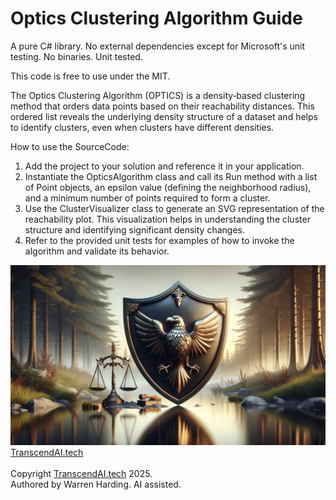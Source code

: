 
# Optics Clustering Algorithm Guide

A pure C# library. No external dependencies except for Microsoft's unit testing. No binaries. Unit tested.

This code is free to use under the MIT.

The Optics Clustering Algorithm (OPTICS) is a density‑based clustering method that orders data points based on their reachability distances. This ordered list reveals the underlying density structure of a dataset and helps to identify clusters, even when clusters have different densities.

How to use the SourceCode:
1. Add the project to your solution and reference it in your application.
2. Instantiate the OpticsAlgorithm class and call its Run method with a list of Point objects, an epsilon value (defining the neighborhood radius), and a minimum number of points required to form a cluster.
3. Use the ClusterVisualizer class to generate an SVG representation of the reachability plot. This visualization helps in understanding the cluster structure and identifying significant density changes.
4. Refer to the provided unit tests for examples of how to invoke the algorithm and validate its behavior.

![AI Image](aiimage.jpg)
[TranscendAI.tech](https://TranscendAI.tech)<br>
<br>
Copyright [TranscendAI.tech](https://TranscendAI.tech) 2025.</br>
Authored by Warren Harding. AI assisted.
